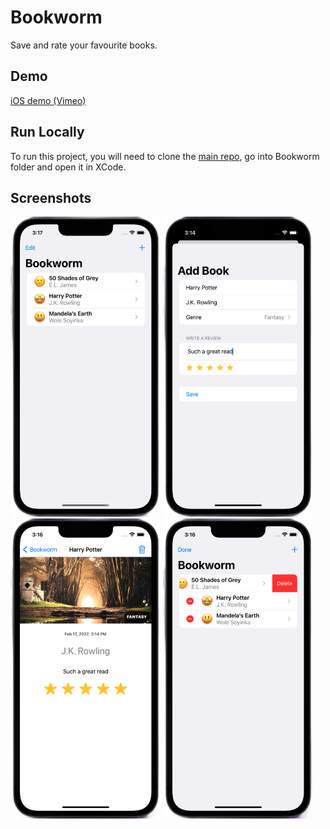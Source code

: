 # Bookworm

Save and rate your favourite books.

## Demo

[iOS demo (Vimeo)](https://player.vimeo.com/video/678777987?h=f9d1e5e542)

## Run Locally

To run this project, you will need to clone the [main repo](https://github.com/emmanuelchucks/100-days-of-swiftui#run-locally), go into Bookworm folder and open it in XCode.

## Screenshots

<img src="https://raw.githubusercontent.com/emmanuelchucks/100-days-of-swiftui/main/Bookworm/Screenshots/Screenshot%202022-02-17%20at%203.17.27%20PM%20(1).png" alt="Main screen" width="240px"/> <img src="https://raw.githubusercontent.com/emmanuelchucks/100-days-of-swiftui/main/Bookworm/Screenshots/Screenshot%202022-02-17%20at%203.14.41%20PM%20(1).png" alt="Add book screen" width="240px"/> <img src="https://raw.githubusercontent.com/emmanuelchucks/100-days-of-swiftui/main/Bookworm/Screenshots/Screenshot%202022-02-17%20at%203.16.18%20PM%20(1).png" alt="Book detail screen" width="240px"/> <img src="https://raw.githubusercontent.com/emmanuelchucks/100-days-of-swiftui/main/Bookworm/Screenshots/Screenshot%202022-02-17%20at%203.16.37%20PM%20(1).png" alt="Delete book screen" width="240px"/>

